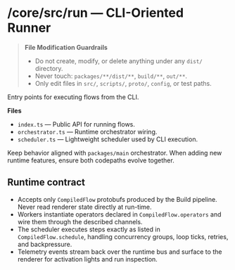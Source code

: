 # /core/src/run — CLI-Oriented Runner
> **File Modification Guardrails**
> - Do not create, modify, or delete anything under any `dist/` directory.
> - Never touch: `packages/**/dist/**`, `build/**`, `out/**`.
> - Only edit files in `src/`, `scripts/`, `proto/`, `config`, or test paths.


Entry points for executing flows from the CLI.

**Files**
- `index.ts` — Public API for running flows.
- `orchestrator.ts` — Runtime orchestrator wiring.
- `scheduler.ts` — Lightweight scheduler used by CLI execution.

Keep behavior aligned with `packages/main` orchestrator. When adding new runtime
features, ensure both codepaths evolve together.

## Runtime contract

- Accepts only `CompiledFlow` protobufs produced by the Build pipeline. Never
  read renderer state directly at run-time.
- Workers instantiate operators declared in `CompiledFlow.operators` and wire
  them through the described channels.
- The scheduler executes steps exactly as listed in `CompiledFlow.schedule`,
  handling concurrency groups, loop ticks, retries, and backpressure.
- Telemetry events stream back over the runtime bus and surface to the renderer
  for activation lights and run inspection.
